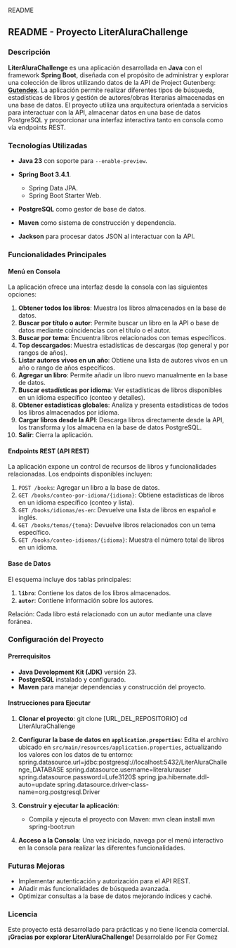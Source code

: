 README
## README - Proyecto LiterAluraChallenge
### Descripción
**LiterAluraChallenge** es una aplicación desarrollada en **Java** con el framework **Spring Boot**, diseñada con el propósito de administrar y explorar una colección de libros utilizando datos de la API de Project Gutenberg: **[Gutendex]()**. La aplicación permite realizar diferentes tipos de búsqueda, estadísticas de libros y gestión de autores/obras literarias almacenadas en una base de datos.
El proyecto utiliza una arquitectura orientada a servicios para interactuar con la API, almacenar datos en una base de datos PostgreSQL y proporcionar una interfaz interactiva tanto en consola como vía endpoints REST.

### Tecnologías Utilizadas
- **Java 23** con soporte para `--enable-preview`.
- **Spring Boot 3.4.1**.
    - Spring Data JPA.
    - Spring Boot Starter Web.

- **PostgreSQL** como gestor de base de datos.
- **Maven** como sistema de construcción y dependencia.
- **Jackson** para procesar datos JSON al interactuar con la API.

### Funcionalidades Principales
#### Menú en Consola
La aplicación ofrece una interfaz desde la consola con las siguientes opciones:
1. **Obtener todos los libros**: Muestra los libros almacenados en la base de datos.
2. **Buscar por título o autor**: Permite buscar un libro en la API o base de datos mediante coincidencias con el título o el autor.
3. **Buscar por tema**: Encuentra libros relacionados con temas específicos.
4. **Top descargados**: Muestra estadísticas de descargas (top general y por rangos de años).
5. **Listar autores vivos en un año**: Obtiene una lista de autores vivos en un año o rango de años específicos.
6. **Agregar un libro**: Permite añadir un libro nuevo manualmente en la base de datos.
7. **Buscar estadísticas por idioma**: Ver estadísticas de libros disponibles en un idioma específico (conteo y detalles).
8. **Obtener estadísticas globales**: Analiza y presenta estadísticas de todos los libros almacenados por idioma.
9. **Cargar libros desde la API**: Descarga libros directamente desde la API, los transforma y los almacena en la base de datos PostgreSQL.
10. **Salir**: Cierra la aplicación.

#### Endpoints REST (API REST)
La aplicación expone un control de recursos de libros y funcionalidades relacionadas. Los endpoints disponibles incluyen:
1. `POST /books`: Agregar un libro a la base de datos.
2. `GET /books/conteo-por-idioma/{idioma}`: Obtiene estadísticas de libros en un idioma específico (conteo y lista).
3. `GET /books/idiomas/es-en`: Devuelve una lista de libros en español e inglés.
4. `GET /books/temas/{tema}`: Devuelve libros relacionados con un tema específico.
5. `GET /books/conteo-idiomas/{idioma}`: Muestra el número total de libros en un idioma.

#### Base de Datos
El esquema incluye dos tablas principales:
1. **`libro`**: Contiene los datos de los libros almacenados.
2. **`autor`**: Contiene información sobre los autores.

Relación: Cada libro está relacionado con un autor mediante una clave foránea.
### Configuración del Proyecto
#### Prerrequisitos
- **Java Development Kit (JDK)** versión 23.
- **PostgreSQL** instalado y configurado.
- **Maven** para manejar dependencias y construcción del proyecto.

#### Instrucciones para Ejecutar
1. **Clonar el proyecto**:
   git clone [URL_DEL_REPOSITORIO]
   cd LiterAluraChallenge

2. **Configurar la base de datos en `application.properties`**: Edita el archivo ubicado en `src/main/resources/application.properties`, actualizando los valores con los datos de tu entorno:
   spring.datasource.url=jdbc:postgresql://localhost:5432/LiterAluraChallenge_DATABASE
   spring.datasource.username=literalurauser
   spring.datasource.password=Lufe3120$
   spring.jpa.hibernate.ddl-auto=update
   spring.datasource.driver-class-name=org.postgresql.Driver

3. **Construir y ejecutar la aplicación**:
    - Compila y ejecuta el proyecto con Maven:
         mvn clean install
     mvn spring-boot:run

4. **Acceso a la Consola**: Una vez iniciado, navega por el menú interactivo en la consola para realizar las diferentes funcionalidades.

### Futuras Mejoras
- Implementar autenticación y autorización para el API REST.
- Añadir más funcionalidades de búsqueda avanzada.
- Optimizar consultas a la base de datos mejorando índices y caché.

### Licencia
Este proyecto está desarrollado para prácticas  y no tiene licencia comercial.
**¡Gracias por explorar LiterAluraChallenge!**
Desarrolaldo por Fer Gomez
